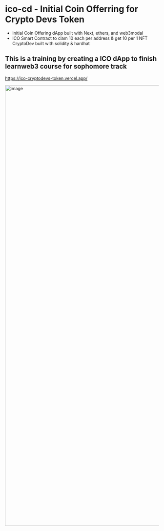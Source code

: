 # ico-cd - Initial Coin Offerring for Crypto Devs Token

- Initial Coin Offering dApp built with Next, ethers, and web3modal
- ICO Smart Contract to clam 10 each per address & get 10 per 1 NFT CryptoDev built with solidity & hardhat

## This is a training by creating a ICO dApp to finish learnweb3 course for sophomore track
https://ico-cryptodevs-token.vercel.app/

<img width="1439" alt="image" src="https://user-images.githubusercontent.com/55775791/170444807-48ad60ce-891e-4f57-937d-d7a9214c955e.png">
